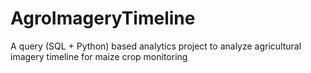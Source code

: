 # AgroImageryTimeline
A query (SQL + Python) based analytics project to analyze agricultural imagery timeline for maize crop monitoring
